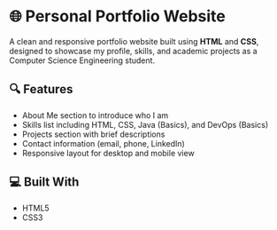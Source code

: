 # 🌐 Personal Portfolio Website

A clean and responsive portfolio website built using **HTML** and **CSS**, designed to showcase my profile, skills, and academic projects as a Computer Science Engineering student.

## 🔍 Features

- About Me section to introduce who I am
- Skills list including HTML, CSS, Java (Basics), and DevOps (Basics)
- Projects section with brief descriptions
- Contact information (email, phone, LinkedIn)
- Responsive layout for desktop and mobile view

## 💻 Built With

- HTML5  
- CSS3

